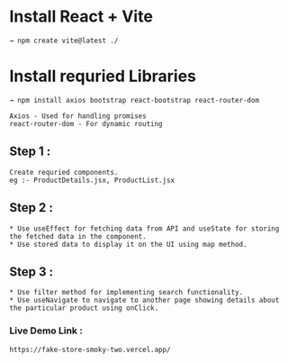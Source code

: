 # Install React + Vite
    → npm create vite@latest ./

# Install requried Libraries
    → npm install axios bootstrap react-bootstrap react-router-dom

    Axios - Used for handling promises
    react-router-dom - For dynamic routing

## Step 1 : 
    Create requried components.
    eg :- ProductDetails.jsx, ProductList.jsx

## Step 2 :
    * Use useEffect for fetching data from API and useState for storing the fetched data in the component.
    * Use stored data to display it on the UI using map method.

## Step 3 : 
    * Use filter method for implementing search functionality.
    * Use useNavigate to navigate to another page showing details about the particular product using onClick.

### Live Demo Link :
    https://fake-store-smoky-two.vercel.app/
